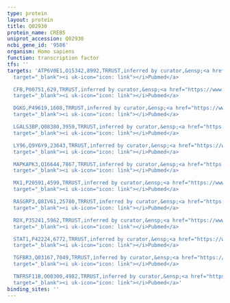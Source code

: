 ```yaml
---
type: protein
layout: protein
title: Q02930
protein_name: CREB5
uniprot_accession: Q02930
ncbi_gene_id: '9586'
organism: Homo sapiens
function: transcription factor
tfs: ''
targets: 'ATP6V0E1,O15342,8992,TRRUST,inferred by curator,&ensp;<a href="https://www.ncbi.nlm.nih.gov/pubmed/?term=21132541%5Buid%5D"
  target="_blank"><i uk-icon="icon: link"></i>Pubmed</a>

  CFB,P00751,629,TRRUST,inferred by curator,&ensp;<a href="https://www.ncbi.nlm.nih.gov/pubmed/?term=21132541%5Buid%5D"
  target="_blank"><i uk-icon="icon: link"></i>Pubmed</a>

  DGKG,P49619,1608,TRRUST,inferred by curator,&ensp;<a href="https://www.ncbi.nlm.nih.gov/pubmed/?term=21132541%5Buid%5D"
  target="_blank"><i uk-icon="icon: link"></i>Pubmed</a>

  LGALS3BP,Q08380,3959,TRRUST,inferred by curator,&ensp;<a href="https://www.ncbi.nlm.nih.gov/pubmed/?term=21132541%5Buid%5D"
  target="_blank"><i uk-icon="icon: link"></i>Pubmed</a>

  LY96,Q9Y6Y9,23643,TRRUST,inferred by curator,&ensp;<a href="https://www.ncbi.nlm.nih.gov/pubmed/?term=21132541%5Buid%5D"
  target="_blank"><i uk-icon="icon: link"></i>Pubmed</a>

  MAPKAPK3,Q16644,7867,TRRUST,inferred by curator,&ensp;<a href="https://www.ncbi.nlm.nih.gov/pubmed/?term=21132541%5Buid%5D"
  target="_blank"><i uk-icon="icon: link"></i>Pubmed</a>

  MX1,P20591,4599,TRRUST,inferred by curator,&ensp;<a href="https://www.ncbi.nlm.nih.gov/pubmed/?term=21132541%5Buid%5D"
  target="_blank"><i uk-icon="icon: link"></i>Pubmed</a>

  RASGRP3,Q8IV61,25780,TRRUST,inferred by curator,&ensp;<a href="https://www.ncbi.nlm.nih.gov/pubmed/?term=21132541%5Buid%5D"
  target="_blank"><i uk-icon="icon: link"></i>Pubmed</a>

  RDX,P35241,5962,TRRUST,inferred by curator,&ensp;<a href="https://www.ncbi.nlm.nih.gov/pubmed/?term=21132541%5Buid%5D"
  target="_blank"><i uk-icon="icon: link"></i>Pubmed</a>

  STAT1,P42224,6772,TRRUST,inferred by curator,&ensp;<a href="https://www.ncbi.nlm.nih.gov/pubmed/?term=21132541%5Buid%5D"
  target="_blank"><i uk-icon="icon: link"></i>Pubmed</a>

  TGFBR3,Q03167,7049,TRRUST,inferred by curator,&ensp;<a href="https://www.ncbi.nlm.nih.gov/pubmed/?term=21132541%5Buid%5D"
  target="_blank"><i uk-icon="icon: link"></i>Pubmed</a>

  TNFRSF11B,O00300,4982,TRRUST,inferred by curator,&ensp;<a href="https://www.ncbi.nlm.nih.gov/pubmed/?term=21132541%5Buid%5D"
  target="_blank"><i uk-icon="icon: link"></i>Pubmed</a>'
binding_sites: ''
---
```

